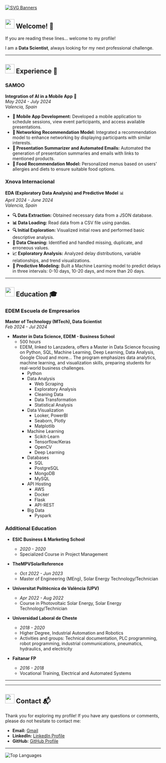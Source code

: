 [![SVG Banners](https://svg-banners.vercel.app/api?type=typeWriter&text1=Carlos%20Oliver%27s%20GitHub%20Profile%20👨‍💻&width=800&height=400)](https://github.com/Akshay090/svg-banners)

## <img src="https://emojipedia-us.s3.dualstack.us-west-1.amazonaws.com/thumbs/120/apple/285/waving-hand-sign_emoji-modifier-fitzpatrick-type-1-2_1f44b-1f3fb_1f3fb.png" width="30"/> **Welcome! 👋**

If you are reading these lines... welcome to my profile!

I am a **Data Scientist**, always looking for my next professional challenge.

---

## <img src="https://emojipedia.org/check-mark-button" width="30"/> **Experience**  💼

### **SAMOO**
**Integration of AI in a Mobile App**  📱  
*May 2024 - July 2024*  
*Valencia, Spain*

- **📱 Mobile App Development:** Developed a mobile application to schedule sessions, view event participants, and access available presentations.
- **🤝 Networking Recommendation Model:** Integrated a recommendation model to enhance networking by displaying participants with similar interests.
- **📧 Presentation Summarizer and Automated Emails:** Automated the generation of presentation summaries and emails with links to mentioned products.
- **🍲 Food Recommendation Model:** Personalized menus based on users' allergies and diets to ensure suitable food options.

### **Xnova Internacional**
**EDA (Exploratory Data Analysis) and Predictive Model**  📊  
*April 2024 - June 2024*  
*Valencia, Spain*

- **🔍 Data Extraction:** Obtained necessary data from a JSON database.
- **📊 Data Loading:** Read data from a CSV file using pandas.
- **🔍 Initial Exploration:** Visualized initial rows and performed basic descriptive analysis.
- **🧹 Data Cleaning:** Identified and handled missing, duplicate, and erroneous values.
- **📈 Exploratory Analysis:** Analyzed delay distributions, variable relationships, and trend visualizations.
- **🤖 Predictive Modeling:** Built a Machine Learning model to predict delays in three intervals: 0-10 days, 10-20 days, and more than 20 days.

---

## <img src="https://emojipedia-us.s3.dualstack.us-west-1.amazonaws.com/thumbs/120/apple/285/graduation-cap_1f393.png" width="30"/> **Education**  🎓

### **EDEM Escuela de Empresarios**
**Master of Technology (MTech), Data Scientist**  
*Feb 2024 - Jul 2024*

- **Master in Data Science, EDEM - Business School**
  - 500 hours
  - EDEM, linked to Lanzadera, offers a Master in Data Science focusing on Python, SQL, Machine Learning, Deep Learning, Data Analysis, Google Cloud and more... The program emphasizes data analytics, machine learning, and visualization skills, preparing students for real-world business challenges.
      - Python
    - Data Analysis
      - Web Scraping
      - Exploratory Analysis
      - Cleaning Data
      - Data Transformation
      - Statistical Analysis
    - Data Visualization
      - Looker, PowerBI
      - Seaborn, Plotly
      - Matplotlib
    - Machine Learning
      - Scikit-Learn
      - Tensorflow/Keras
      - OpenCV
      - Deep Learning
    - Databases
      - SQL
      - PostgreSQL
      - MongoDB
      - MySQL
    - API Hosting
      - AWS
      - Docker
      - Flask
      - API-REST
    - Big Data
      - Pyspark


### **Additional Education**
- **ESIC Business & Marketing School**
  - *2020 - 2020*
  - Specialized Course in Project Management

- **TheMPVSolarReference**
  - *Oct 2022 - Jun 2023*
  - Master of Engineering (MEng), Solar Energy Technology/Technician

- **Universitat Politècnica de València (UPV)**
  - *Apr 2022 - Aug 2022*
  - Course in Photovoltaic Solar Energy, Solar Energy Technology/Technician

- **Universidad Laboral de Cheste**
  - *2018 - 2020*
  - Higher Degree, Industrial Automation and Robotics
  - Activities and groups: Technical documentation, PLC programming, robot programming, industrial communications, pneumatics, hydraulics, and electricity

- **Faitanar FP**
  - *2016 - 2018*
  - Vocational Training, Electrical and Automated Systems

---

---

## <img src="https://emojipedia-us.s3.dualstack.us-west-1.amazonaws.com/thumbs/120/apple/285/email_1f4e7.png" width="30"/> **Contact**  📬

Thank you for exploring my profile! If you have any questions or comments, please do not hesitate to contact me:

- **Email:** [Gmail](mailto:carlosoliver.coo@gmail.com)
- **LinkedIn:** [LinkedIn Profile](https://www.linkedin.com/in/carlos-oliver/)
- **GitHub:** [GitHub Profile](https://github.com/Carlos-Oliver-O)

---

![Top Languages](https://github-readme-stats.vercel.app/api/top-langs/?username=yourgithub&layout=compact)
